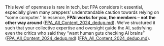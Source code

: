 This level of openness is rare in tech, but FPA considers it essential, especially given many preppers’ understandable caution towards relying on “some computer.” In essence, **FPAi works for you, the members – not the other way around** ([FPA_All_Content_2024_dedup.md](file://file-8chavoigzfxzbru5bsau7m%23:~:text=squad%20leaders%20and%20region%20admins,act%20as%20decentralized%20ai%20watchdogs/)). We’ve structured it such that your collective expertise and oversight guide the AI, satisfying even the critics who said they “want human guts checking AI brains” ([FPA_All_Content_2024_dedup.md](file://file-8chavoigzfxzbru5bsau7m%23:~:text=a%20recent%20critique%20raised%20concerns,the%20critique%20stated/)) ([FPA_All_Content_2024_dedup.md](file://file-8chavoigzfxzbru5bsau7m%23:~:text=squad%20leaders%20and%20region%20admins,act%20as%20decentralized%20ai%20watchdogs/)).